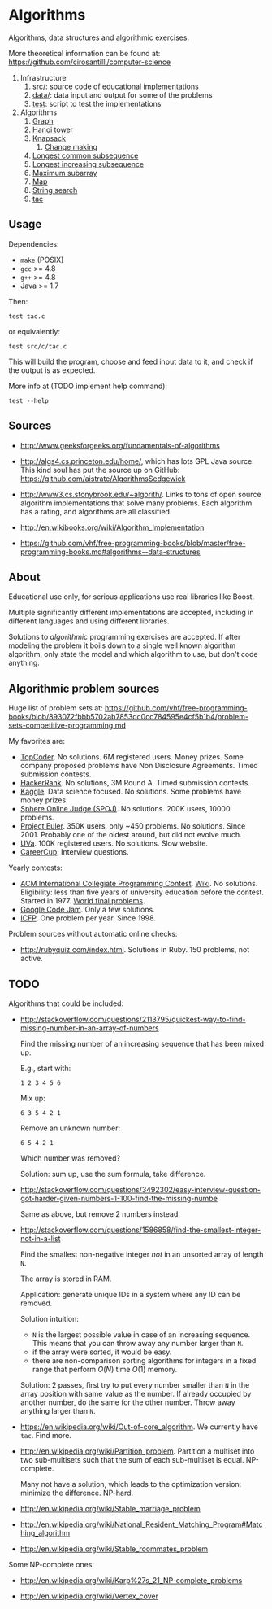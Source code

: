 # Algorithms

Algorithms, data structures and algorithmic exercises.

More theoretical information can be found at: <https://github.com/cirosantilli/computer-science>

1. Infrastructure
    1. [src/](src/): source code of educational implementations
    1. [data/](data/): data input and output for some of the problems
    1. [test](test): script to test the implementations
1.  Algorithms
    1.  [Graph](graph.md)
    1.  [Hanoi tower](hanoi-tower.md)
    1.  [Knapsack](knapsack.md)
        1. [Change making](change-making.md)
    1.  [Longest common subsequence](longest-common-subsequence.md)
    1.  [Longest increasing subsequence](longest-increasing-subsequence.md)
    1.  [Maximum subarray](maximum-subarray.md)
    1.  [Map](map.md)
    1.  [String search](string-search.md)
    1.  [tac](tac.md)

## Usage

Dependencies:

- `make` (POSIX)
- `gcc` >= 4.8
- `g++` >= 4.8
- Java >= 1.7

Then:

    test tac.c

or equivalently:

    test src/c/tac.c

This will build the program, choose and feed input data to it, and check if the output is as expected.

More info at (TODO implement help command):

    test --help

## Sources

- <http://www.geeksforgeeks.org/fundamentals-of-algorithms>

- <http://algs4.cs.princeton.edu/home/>, which has lots GPL Java source. This kind soul has put the source up on GitHub: <https://github.com/aistrate/AlgorithmsSedgewick>

- <http://www3.cs.stonybrook.edu/~algorith/>. Links to tons of open source algorithm implementations that solve many problems. Each algorithm has a rating, and algorithms are all classified.

- <http://en.wikibooks.org/wiki/Algorithm_Implementation>

- <https://github.com/vhf/free-programming-books/blob/master/free-programming-books.md#algorithms--data-structures>

## About

Educational use only, for serious applications use real libraries like Boost.

Multiple significantly different implementations are accepted, including in different languages and using different libraries.

Solutions to *algorithmic* programming exercises are accepted. If after modeling the problem it boils down to a single well known algorithm algorithm, only state the model and which algorithm to use, but don't code anything.

## Algorithmic problem sources

Huge list of problem sets at: <https://github.com/vhf/free-programming-books/blob/893072fbbb5702ab7853dc0cc784595e4cf5b1b4/problem-sets-competitive-programming.md>

My favorites are:

- [TopCoder](http://www.topcoder.com/active-challenges/develop). No solutions. 6M registered users. Money prizes. Some company proposed problems have Non Disclosure Agreements. Timed submission contests.
- [HackerRank](https://www.hackerrank.com/categories/fp/intro). No solutions, 3M Round A. Timed submission contests.
- [Kaggle](https://www.kaggle.com/competitions). Data science focused. No solutions. Some problems have money prizes.
- [Sphere Online Judge (SPOJ)](http://www.spoj.com/problems/classical/all/). No solutions. 200K users, 10000 problems.
- [Project Euler](http://projecteuler.net/problems). 350K users, only ~450 problems. No solutions. Since 2001. Probably one of the oldest around, but did not evolve much.
- [UVa](http://uva.onlinejudge.org/index.php?option=com_onlinejudge&Itemid=8&category=1). 100K registered users. No solutions. Slow website.
- [CareerCup](http://www.careercup.com): Interview questions.

Yearly contests:

- [ACM International Collegiate Programming Contest](http://icpc.baylor.edu/). [Wiki](en.wikipedia.org/wiki/ACM_International_Collegiate_Programming_Contest). No solutions. Eligibility: less than five years of university education before the contest. Started in 1977. [World final problems](http://icpc.baylor.edu/worldfinals/problems).
- [Google Code Jam](http://code.google.com/codejam/contests.html). Only a few solutions.
- [ICFP](http://en.wikipedia.org/wiki/ICFP_Programming_Contest). One problem per year. Since 1998.

Problem sources without automatic online checks:

- <http://rubyquiz.com/index.html>. Solutions in Ruby. 150 problems, not active.

## TODO

Algorithms that could be included:

-   <http://stackoverflow.com/questions/2113795/quickest-way-to-find-missing-number-in-an-array-of-numbers>

    Find the missing number of an increasing sequence that has been mixed up.

    E.g., start with:

        1 2 3 4 5 6

    Mix up:

        6 3 5 4 2 1

    Remove an unknown number:

        6 5 4 2 1

    Which number was removed?

    Solution: sum up, use the sum formula, take difference.

-   <http://stackoverflow.com/questions/3492302/easy-interview-question-got-harder-given-numbers-1-100-find-the-missing-numbe>

    Same as above, but remove 2 numbers instead.

-   <http://stackoverflow.com/questions/1586858/find-the-smallest-integer-not-in-a-list>

    Find the smallest non-negative integer *not* in an unsorted array of length `N`.

    The array is stored in RAM.

    Application: generate unique IDs in a system where any ID can be removed.

    Solution intuition:

    - `N` is the largest possible value in case of an increasing sequence. This means that you can throw away any number larger than `N`.
    - if the array were sorted, it would be easy.
    - there are non-comparison sorting algorithms for integers in a fixed range that perform $O(N)$ time $O(1)$ memory.

    Solution: 2 passes, first try to put every number smaller than `N` in the array position with same value as the number. If already occupied by another number, do the same for the other number. Throw away anything larger than `N`.

-   <https://en.wikipedia.org/wiki/Out-of-core_algorithm>. We currently have `tac`. Find more.

-   <http://en.wikipedia.org/wiki/Partition_problem>. Partition a multiset into two sub-multisets such that the sum of each sub-multiset is equal. NP-complete.

    Many not have a solution, which leads to the optimization version: minimize the difference. NP-hard.

-   <http://en.wikipedia.org/wiki/Stable_marriage_problem>

-   <http://en.wikipedia.org/wiki/National_Resident_Matching_Program#Matching_algorithm>

-   <http://en.wikipedia.org/wiki/Stable_roommates_problem>

Some NP-complete ones:

-   <http://en.wikipedia.org/wiki/Karp%27s_21_NP-complete_problems>

-   <http://en.wikipedia.org/wiki/Vertex_cover>


